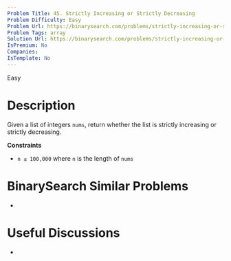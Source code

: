 ```yaml
---
Problem Title: 45. Strictly Increasing or Strictly Decreasing
Problem Difficulty: Easy
Problem Url: https://binarysearch.com/problems/strictly-increasing-or-strictly-decreasing/
Problem Tags: array
Solution Url: https://binarysearch.com/problems/strictly-increasing-or-strictly-decreasing/solutions/
IsPremium: No
Companies: 
IsTemplate: No
---
```


<span style="color: ;">Easy</span>

# Description

Given a list of integers `nums`, return whether the list is strictly increasing or strictly decreasing.

**Constraints**
- `n ≤ 100,000` where `n` is the length of `nums`

# BinarySearch Similar Problems

- []()

# Useful Discussions

- []()
